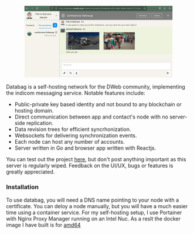 
<p align="center">
  <a href="#"><img src="/doc/screenshot.png" width="80%"/></a>
</p>

Databag is a self-hosting network for the DWeb community, implementing the indicom messaging service. Notable features include:
- Public-private key based identity and not bound to any blockchain or hosting domain.
- Direct communication between app and contact's node with no server-side replication.
- Data revision trees for efficient syncrhonization.
- Websockets for delivering synchronization events.
- Each node can host any number of accounts.
- Server written in Go and browser app written with Reactjs.

You can test out the project [here](https://databag.coredb.org/#/create), but don't post anything important as this server is regularly wiped. Feedback on the UI/UX, bugs or features is greatly appreciated.

### Installation

To use databag, you will need a DNS name pointing to your node with a certificate. You can deloy a node manually, but you will have a much easier time using a container service. For my self-hosting setup, I use Portainer with Nginx Proxy Manager running on an Intel Nuc. As a reslt the docker image I have built is for [amd64](https://hub.docker.com/u/balzack)
